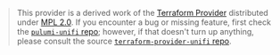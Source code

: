 > This provider is a derived work of the [Terraform Provider](https://github.com/terraform-providers/terraform-provider-unifi)
> distributed under [MPL 2.0](https://www.mozilla.org/en-US/MPL/2.0/). If you encounter a bug or missing feature,
> first check the [`pulumi-unifi` repo](/issues); however, if that doesn't turn up anything,
> please consult the source [`terraform-provider-unifi` repo](https://github.com/terraform-providers/terraform-provider-unifi/issues).
